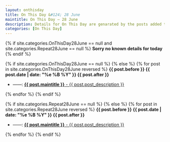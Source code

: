 ```yaml
---
layout: onthisday
title: On This Day &#124; 28 June
maintitle: On This Day — 28 June
description: Details for On This Day are genarated by the posts added to the website so the content is subject to changes/updates over time.
categories: [On This Day]
---
```


{% if site.categories.OnThisDay28June == null and site.categories.Repeat28June == null %}
<strong>Sorry no known details for today</strong>
{% endif %}

{% if site.categories.OnThisDay28June == null %}
{% else %}
{% for post in site.categories.OnThisDay28June reversed %}
<strong>{{ post.before }} {{ post.date | date: "%e %B %Y" }} {{ post.after }}</strong>
<ul>
<li> ——: <a href="{{ post.url }}"><strong>{{ post.maintitle }}</strong> - {{ post.post_description }}</a></li>
</ul>
{% endfor %}
{% endif %}

{% if site.categories.Repeat28June == null %}
{% else %}
{% for post in site.categories.Repeat28June reversed %}
<strong>{{ post.before }} {{ post.date | date: "%e %B %Y" }} {{ post.after }}</strong>
<ul>
<li> ——: <a href="{{ post.url }}"><strong>{{ post.maintitle }}</strong> - {{ post.post_description }}</a></li>
</ul>
{% endfor %}
{% endif %}
